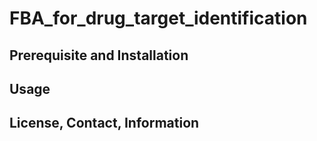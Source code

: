 # FBA_for_drug_target_identification

## Prerequisite and Installation

## Usage 

## License, Contact, Information
